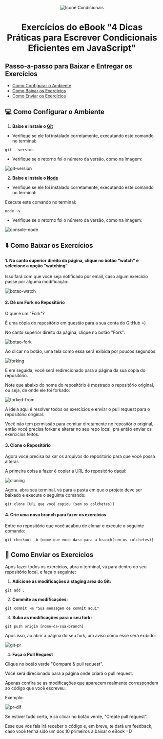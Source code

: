 <p align="center">
  <img alt="Ícone Condicionais" src="https://user-images.githubusercontent.com/29297788/64584380-dd0b2500-d36a-11e9-9bb6-e551e0d796a0.png" />
</p>

<h1 align="center">
  Exercícios do eBook "4 Dicas Práticas para Escrever Condicionais Eficientes em JavaScript"
</h1>

## Passo-a-passo para Baixar e Entregar os Exercícios

- [Como Configurar o Ambiente](#-como-configurar-o-ambiente)
- [Como Baixar os Exercícios](#%EF%B8%8F-como-baixar-os-exerc%C3%ADcios)
- [Como Enviar os Exercícios](#-como-enviar-os-exerc%C3%ADcios)

## 💻 Como Configurar o Ambiente

1. **Baixe e instale o [Git](https://git-scm.com/)**

- Verifique se ele foi instalado corretamente, executando este comando no terminal:

```shell
git --version
```

- Verifique se o retorno foi o número da versão, como na imagem:

![git-version](https://user-images.githubusercontent.com/29297788/64746071-a0613a00-d4e0-11e9-9da0-40c15fd927a4.jpg)

2. **Baixe e instale o [Node](https://nodejs.org/en/)**

- Verifique se ele foi instalado corretamente, executando este comando no terminal:

Execute este comando no terminal:

```shell
node -v
```

- Verifique se o retorno foi o número da versão, como na imagem:

![console-node](https://user-images.githubusercontent.com/29297788/64584587-bc8f9a80-d36b-11e9-9687-7f1ccd9fc660.jpg)

## ⬇️ Como Baixar os Exercícios

#### 1. **No canto superior direito da página, clique no botão "watch" e selecione a opção "watching"**

Isso fará com que você seja notificado por email, caso algum exercício passe por alguma modificação:

![botao-watch](https://user-images.githubusercontent.com/55263552/64829838-58a3e680-d5a4-11e9-99e7-d88507bdda93.jpg)

#### 2. **Dê um Fork no Repositório**

O que é um "Fork"?

É uma cópia do repositório em questão para a sua conta do GitHub =)

No canto superior direito da página, clique no botão "Fork":

![botao-fork](https://user-images.githubusercontent.com/55263552/64829904-9e60af00-d5a4-11e9-9ebc-bcd5f1c1d102.jpg)

Ao clicar no botão, uma tela como essa será exibida por poucos segundos:

![forking](https://user-images.githubusercontent.com/55263552/64829957-d10aa780-d5a4-11e9-97f4-799262153327.jpg)

E em seguida, você será redirecionado para a página da sua cópia do repositório.

Note que abaixo do nome do repositório é mostrado o repositório original, ou seja, de onde ele foi forkado:

![forked-from](https://user-images.githubusercontent.com/55263552/64830045-1038f880-d5a5-11e9-8621-5d356d4cfa80.jpg)

A ideia aqui é resolver todos os exercícios e enviar o pull request para o repositório original.

Você não tem permissão para comitar diretamente no repositório original, então você precisa forkar e alterar no seu repo local, pra então enviar os exercícios feitos.

#### 3. **Clone o Repositório**

Agora você precisa baixar os arquivos do repositório para que você possa alterar.

A primeira coisa a fazer é copiar a URL do repositório daqui:

![cloning](https://user-images.githubusercontent.com/55263552/64830100-5726ee00-d5a5-11e9-8e28-97ad09dcb0c7.jpg)

Agora, abra seu terminal, vá para a pasta em que o projeto deve ser baixado e execute o seguinte comando: 

```shell
git clone [URL que você copiou (sem os colchetes)]
```

#### 4. **Crie uma nova branch para fazer os exercícios**

Entre no repositório que você acabou de clonar e execute o seguinte comando:

```shell
git checkout -b [nome-que-voce-dara-para-a-branch(sem os colchetes)]
```

## 💌 Como Enviar os Exercícios

Após fazer todos os exercícios, abra o terminal, vá para dentro do seu repositório local, e faça o seguinte:

1. **Adicione as modificações à staging area do Git:**

```shell
git add .
```

2. **Commite as modificações:**

```shell
git commit -m "Sua mensagem de commit aqui"
```

3. **Suba as modificações para o seu fork:**

```shell
git push origin [nome-da-sua-branch]
```

Após isso, ao abrir a página do seu fork, um aviso como esse será exibido:

![git-pr](https://user-images.githubusercontent.com/29297788/64829193-cd295600-d5a1-11e9-8a4f-351e86e8894f.jpg)

4. **Faça o Pull Request**

Clique no botão verde "Compare & pull request".

Você será direcionado para a página onde criará o pull request.

Apenas confira se as modificações que aparecem realmente correspondem ao código que você escreveu.

Exemplo:

![pr-dif](https://user-images.githubusercontent.com/29297788/64830769-a6bae900-d5a8-11e9-9fbc-8e728374593a.jpg)

Se estiver tudo certo, é só clicar no botão verde, "Create pull request".

Esse que vos fala irá receber o código e, em breve, te dará um feedback, caso você tenha sido um dos 10 primeiros a baixar o eBook =D